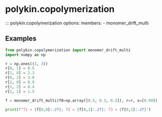 # polykin.copolymerization

::: polykin.copolymerization
    options:
        members:
            - monomer_drift_multi

## Examples

```python exec="on" source="material-block"
from polykin.copolymerization import monomer_drift_multi
import numpy as np

r = np.ones((3, 3))
r[0, 1] = 0.5
r[1, 0] = 2.3
r[0, 2] = 3.0
r[2, 0] = 0.9
r[1, 2] = 0.4
r[2, 1] = 1.5

f = monomer_drift_multi(f0=np.array([0.5, 0.3, 0.2]), r=r, x=[0.99])

print(f"f1 = {f[0,0]:.2f}; f2 = {f[0,1]:.2f}; f3 = {f[0,2]:.2f}")
```
